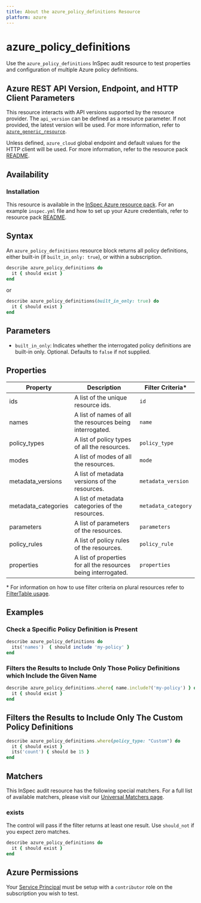 ```yaml
---
title: About the azure_policy_definitions Resource
platform: azure
---
```


# azure_policy_definitions

Use the `azure_policy_definitions` InSpec audit resource to test properties and configuration of multiple Azure policy definitions.

## Azure REST API Version, Endpoint, and HTTP Client Parameters

This resource interacts with API versions supported by the resource provider.
The `api_version` can be defined as a resource parameter.
If not provided, the latest version will be used.
For more information, refer to [`azure_generic_resource`](azure_generic_resource.md).

Unless defined, `azure_cloud` global endpoint and default values for the HTTP client will be used.
For more information, refer to the resource pack [README](../../README.md).

## Availability

### Installation

This resource is available in the [InSpec Azure resource pack](https://github.com/inspec/inspec-azure). 
For an example `inspec.yml` file and how to set up your Azure credentials, refer to resource pack [README](../../README.md#Service-Principal).

## Syntax

An `azure_policy_definitions` resource block returns all policy definitions, either built-in (if `built_in_only: true`), or within a subscription.
```ruby
describe azure_policy_definitions do
  it { should exist }
end
```
or
```ruby
describe azure_policy_definitions(built_in_only: true) do
  it { should exist }
end
```
## Parameters

- `built_in_only`: Indicates whether the interrogated policy definitions are built-in only. Optional. Defaults to `false` if not supplied.

## Properties

|Property       | Description                                                                          | Filter Criteria<superscript>*</superscript> |
|---------------|--------------------------------------------------------------------------------------|-----------------|
| ids           | A list of the unique resource ids.                                                   | `id`            |
| names         | A list of names of all the resources being interrogated.                             | `name`          |
| policy_types  | A list of policy types of all the resources.                                         | `policy_type`   |
| modes         | A list of modes of all the resources.                                                | `mode`          |
| metadata_versions|  A list of metadata versions of the resources.                                    | `metadata_version` |
| metadata_categories| A list of metadata categories of the resources.                                 | `metadata_category` |
| parameters    | A list of parameters of the resources.                                               | `parameters`    |
| policy_rules  | A list of policy rules of the resources.                                             | `policy_rule`   |
| properties    | A list of properties for all the resources being interrogated.                       | `properties`    |

<superscript>*</superscript> For information on how to use filter criteria on plural resources refer to [FilterTable usage](https://github.com/inspec/inspec/blob/master/dev-docs/filtertable-usage.md).

## Examples

### Check a Specific Policy Definition is Present
```ruby
describe azure_policy_definitions do
  its('names')  { should include 'my-policy' }
end
```
### Filters the Results to Include Only Those Policy Definitions which Include the Given Name
```ruby
describe azure_policy_definitions.where{ name.include?('my-policy') } do
  it { should exist }
end
```
## Filters the Results to Include Only The Custom Policy Definitions
```ruby
describe azure_policy_definitions.where(policy_type: "Custom") do
  it { should exist }
  its('count') { should be 15 }
end
```    
## Matchers

This InSpec audit resource has the following special matchers. For a full list of available matchers, please visit our [Universal Matchers page](https://www.inspec.io/docs/reference/matchers/).

### exists

The control will pass if the filter returns at least one result. Use `should_not` if you expect zero matches.
```ruby
describe azure_policy_definitions do
  it { should exist }
end
```
## Azure Permissions

Your [Service Principal](https://docs.microsoft.com/en-us/azure/azure-resource-manager/resource-group-create-service-principal-portal) must be setup with a `contributor` role on the subscription you wish to test.
